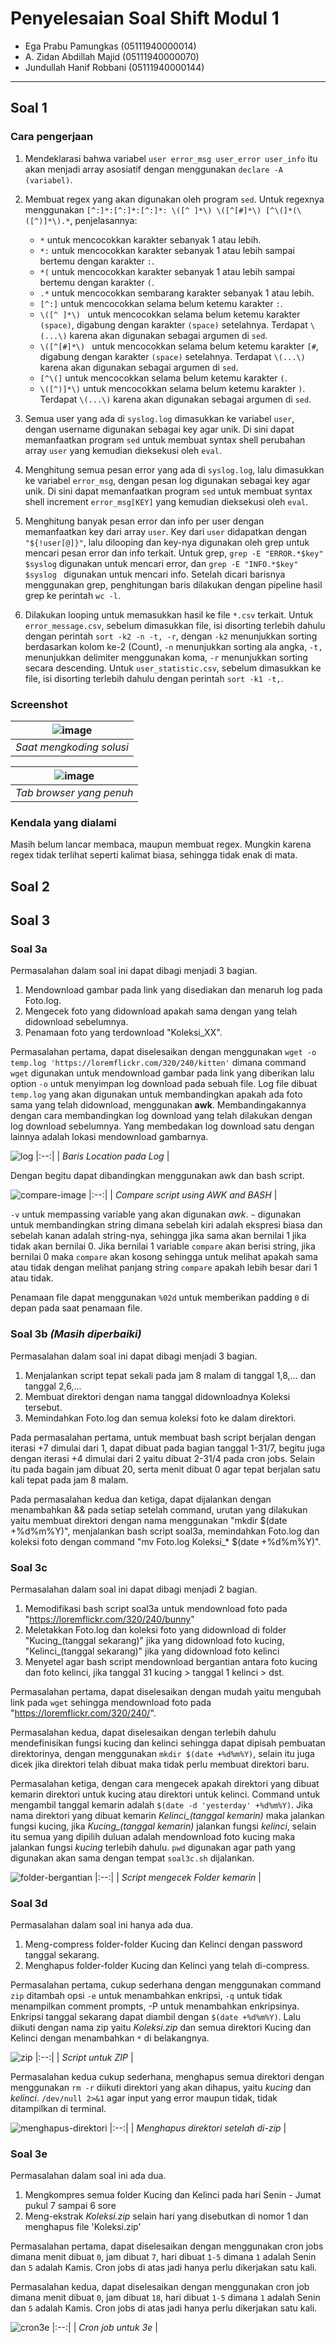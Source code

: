 # Penyelesaian Soal Shift Modul 1

- Ega Prabu Pamungkas (05111940000014)
- A. Zidan Abdillah Majid (05111940000070)
- Jundullah Hanif Robbani (05111940000144)

-------------------------------------------
## Soal 1
### Cara pengerjaan
1. Mendeklarasi bahwa variabel `user error_msg user_error user_info` itu akan menjadi array asosiatif dengan menggunakan `declare -A (variabel)`.
1. Membuat regex yang akan digunakan oleh program `sed`.  Untuk regexnya menggunakan `[^:]*:[^:]*:[^:]*: \([^ ]*\) \([^[#]*\) [^\(]*(\([^)]*\).*`, penjelasannya:

    - `*` untuk mencocokkan karakter sebanyak 1 atau lebih.
    - `*:` untuk mencocokkan karakter sebanyak 1 atau lebih sampai bertemu dengan karakter `:`.
    - `*(` untuk mencocokkan karakter sebanyak 1 atau lebih sampai bertemu dengan karakter `(`.
    - `.*` untuk mencocokkan sembarang karakter sebanyak 1 atau lebih.
    - `[^:]` untuk mencocokkan selama belum ketemu karakter `:`.
    - `\([^ ]*\) ` untuk mencocokkan selama belum ketemu karakter `(space)`, digabung dengan karakter `(space)` setelahnya. Terdapat `\(...\)` karena akan digunakan sebagai argumen di `sed`.
    - `\([^[#]*\) ` untuk mencocokkan selama belum ketemu karakter `[#`, digabung dengan karakter `(space)` setelahnya. Terdapat `\(...\)` karena akan digunakan sebagai argumen di `sed`.
    - `[^\(]` untuk mencocokkan selama belum ketemu karakter `(`.
    - `\([^)]*\)` untuk mencocokkan selama belum ketemu karakter `)`. Terdapat `\(...\)` karena akan digunakan sebagai argumen di `sed`.

1. Semua user yang ada di `syslog.log` dimasukkan ke variabel `user`, dengan username digunakan sebagai key agar unik. Di sini dapat memanfaatkan program `sed` untuk membuat syntax shell perubahan array `user` yang kemudian dieksekusi oleh `eval`.
1. Menghitung semua pesan error yang ada di `syslog.log`, lalu dimasukkan ke variabel `error_msg`, dengan pesan log digunakan sebagai key agar unik. Di sini dapat memanfaatkan program `sed` untuk membuat syntax shell increment `error_msg[KEY]` yang kemudian dieksekusi oleh `eval`.
1. Menghitung banyak pesan error dan info per user dengan memanfaatkan key dari array `user`. Key dari `user` didapatkan dengan `"${!user[@]}"`, lalu dilooping dan key-nya digunakan oleh grep untuk mencari pesan error dan info terkait. Untuk grep, `grep -E "ERROR.*$key" $syslog` digunakan untuk mencari error, dan `grep -E "INFO.*$key" $syslog ` digunakan untuk mencari info. Setelah dicari barisnya menggunakan grep, penghitungan baris dilakukan dengan pipeline hasil grep ke perintah `wc -l`.
1. Dilakukan looping untuk memasukkan hasil ke file `*.csv` terkait. Untuk `error_message.csv`, sebelum dimasukkan file, isi disorting terlebih dahulu dengan perintah `sort -k2 -n -t, -r`, dengan `-k2` menunjukkan sorting berdasarkan kolom ke-2 (Count), `-n` menunjukkan sorting ala angka, `-t,` menunjukkan delimiter menggunakan koma, `-r` menunjukkan sorting secara descending. Untuk `user_statistic.csv`, sebelum dimasukkan ke file, isi disorting terlebih dahulu dengan perintah `sort -k1 -t,`.
### Screenshot
| ![image](https://user-images.githubusercontent.com/40772378/112722246-e652e700-8f3a-11eb-8074-a36014c5ffdf.png) | 
|:--:| 
| *Saat mengkoding solusi* |

| ![image](https://user-images.githubusercontent.com/40772378/112722257-f965b700-8f3a-11eb-8c16-d3fb580b67a3.png) | 
|:--:| 
| *Tab browser yang penuh* |

### Kendala yang dialami
Masih belum lancar membaca, maupun membuat regex. Mungkin karena regex tidak terlihat seperti kalimat biasa, sehingga tidak enak di mata.
## Soal 2

## Soal 3
### Soal 3a
Permasalahan dalam soal ini dapat dibagi menjadi 3 bagian.
1. Mendownload gambar pada link yang disediakan dan menaruh log pada Foto.log.
2. Mengecek foto yang didownload apakah sama dengan yang telah didownload sebelumnya.
3. Penamaan foto yang terdownload "Koleksi_XX".

Permasalahan pertama, dapat diselesaikan dengan menggunakan `wget -o temp.log 'https://loremflickr.com/320/240/kitten'` dimana command `wget` digunakan untuk mendownload gambar pada link yang diberikan lalu option `-o` untuk menyimpan log download pada sebuah file. Log file dibuat `temp.log` yang akan digunakan untuk membandingkan apakah ada foto sama yang telah didownload, menggunakan **awk**. Membandingakannya dengan cara membandingkan log download yang telah dilakukan dengan log download sebelumnya. Yang membedakan log download satu dengan lainnya adalah lokasi mendownload gambarnya.

![log](https://user-images.githubusercontent.com/68368240/113421376-32979e80-93f5-11eb-8368-da0115646e73.png)
|:--:|
| *Baris Location pada Log* |


Dengan begitu dapat dibandingkan menggunakan awk dan bash script.

![compare-image](https://user-images.githubusercontent.com/68368240/113421445-535ff400-93f5-11eb-9815-905f75633801.png)
|:--:| 
| *Compare script using AWK and BASH* |

`-v` untuk mempassing variable yang akan digunakan *awk*. `~` digunakan untuk membandingkan string dimana sebelah kiri adalah ekspresi biasa dan sebelah kanan adalah string-nya, sehingga jika sama akan bernilai 1 jika tidak akan bernilai 0. Jika bernilai 1 variable `compare` akan berisi string, jika bernilai 0 maka `compare` akan kosong sehingga untuk melihat apakah sama atau tidak dengan melihat panjang string `compare` apakah lebih besar dari 1 atau tidak.

Penamaan file dapat menggunakan `%02d` untuk memberikan padding `0` di depan pada saat penamaan file.

### Soal 3b *(Masih diperbaiki)*
Permasalahan dalam soal ini dapat dibagi menjadi 3 bagian.
1. Menjalankan script tepat sekali pada jam 8 malam di tanggal 1,8,... dan tanggal 2,6,...
2. Membuat direktori dengan nama tanggal didownloadnya Koleksi tersebut.
3. Memindahkan Foto.log dan semua koleksi foto ke dalam direktori.

Pada permasalahan pertama, untuk membuat bash script berjalan dengan iterasi +7 dimulai dari 1, dapat dibuat pada bagian tanggal 1-31/7, begitu juga dengan iterasi +4 dimulai dari 2 yaitu dibuat 2-31/4 pada cron jobs. Selain itu pada bagain jam dibuat 20, serta menit dibuat 0 agar tepat berjalan satu kali tepat pada jam 8 malam.

Pada permasalahan kedua dan ketiga, dapat dijalankan dengan menambahkan && pada setiap setelah command, urutan yang dilakukan yaitu membuat direktori dengan nama menggunakan "mkdir $(date +%d%m%Y)", menjalankan bash script soal3a, memindahkan Foto.log dan koleksi foto dengan command "mv Foto.log Koleksi_* $(date +%d%m%Y)".

### Soal 3c
Permasalahan dalam soal ini dapat dibagi menjadi 2 bagian.
1. Memodifikasi bash script soal3a untuk mendownload foto pada "https://loremflickr.com/320/240/bunny"
2. Meletakkan Foto.log dan koleksi foto yang didownload di folder "Kucing_(tanggal sekarang)" jika yang didownload foto kucing, "Kelinci_(tanggal sekarang)" jika yang didownload foto kelinci
3. Menyetel agar bash script mendownload bergantian antara foto kucing dan foto kelinci, jika tanggal 31 kucing > tanggal 1 kelinci > dst.

Permasalahan pertama, dapat diselesaikan dengan mudah yaitu mengubah link pada `wget` sehingga mendownload foto pada "https://loremflickr.com/320/240/".

Permasalahan kedua, dapat diselesaikan dengan terlebih dahulu mendefinisikan fungsi kucing dan kelinci sehingga dapat dipisah pembuatan direktorinya, dengan menggunakan `mkdir $(date +%d%m%Y)`, selain itu juga dicek jika direktori telah dibuat maka tidak perlu membuat direktori baru.

Permasalahan ketiga, dengan cara mengecek apakah direktori yang dibuat kemarin direktori untuk kucing atau direktori untuk kelinci. Command untuk mengambil tanggal kemarin adalah `$(date -d 'yesterday' +%d%m%Y)`. Jika nama direktori yang dibuat kemarin *Kelinci_(tanggal kemarin)* maka jalankan fungsi kucing, jika *Kucing_(tanggal kemarin)* jalankan fungsi *kelinci*, selain itu semua yang dipilih duluan adalah mendownload foto kucing maka jalankan fungsi *kucing* terlebih dahulu. `pwd` digunakan agar path yang digunakan akan sama dengan tempat `soal3c.sh` dijalankan.

![folder-bergantian](https://user-images.githubusercontent.com/68368240/113421509-7094c280-93f5-11eb-962a-3cf0a76b32e1.png)
|:--:| 
| *Script mengecek Folder kemarin* |

### Soal 3d
Permasalahan dalam soal ini hanya ada dua.
1. Meng-compress folder-folder Kucing dan Kelinci dengan password tanggal sekarang.
2. Menghapus folder-folder Kucing dan Kelinci yang telah di-compress.

Permasalahan pertama, cukup sederhana dengan menggunakan command `zip` ditambah opsi `-e` untuk menambahkan enkripsi, `-q` untuk tidak menampilkan comment prompts, -P untuk menambahkan enkripsinya. Enkripsi tanggal sekarang dapat diambil dengan `$(date +%d%m%Y)`. Lalu diikuti dengan nama zip yaitu *Koleksi.zip* dan semua direktori Kucing dan Kelinci dengan menambahkan `*` di belakangnya. 

![zip](https://user-images.githubusercontent.com/68368240/113421566-8a360a00-93f5-11eb-94b3-089b32b1ee3a.png)
|:--:| 
| *Script untuk ZIP* |

Permasalahan kedua cukup sederhana, menghapus semua direktori dengan menggunakan `rm -r` diikuti direktori yang akan dihapus, yaitu *kucing* dan *kelinci*. ` /dev/null 2>&1 ` agar input yang error maupun tidak, tidak ditampilkan di terminal. 

![menghapus-direktori](https://user-images.githubusercontent.com/68368240/113421602-99b55300-93f5-11eb-843e-ee0a7e997e3b.png)
|:--:| 
| *Menghapus direktori setelah di-zip* |

### Soal 3e
Permasalahan dalam soal ini ada dua.
1. Mengkompres semua folder Kucing dan Kelinci pada hari Senin - Jumat pukul 7 sampai 6 sore
2. Meng-ekstrak *Koleksi.zip* selain hari yang disebutkan di nomor 1 dan menghapus file 'Koleksi.zip'

Permasalahan pertama, dapat diselesaikan dengan menggunakan cron jobs dimana menit dibuat `0`, jam dibuat `7`, hari dibuat `1-5` dimana `1` adalah Senin dan `5` adalah Kamis. Cron jobs di atas jadi hanya perlu dikerjakan satu kali.

Permasalahan kedua, dapat diselesaikan dengan menggunakan cron job dimana menit dibuat `0`, jam dibuat `18`, hari dibuat `1-5` dimana `1` adalah Senin dan `5` adalah Kamis. Cron jobs di atas jadi hanya perlu dikerjakan satu kali.

![cron3e](https://user-images.githubusercontent.com/68368240/113421680-b94c7b80-93f5-11eb-8b83-9c9ed6508323.png)
|:--:| 
| *Cron job untuk 3e* |
